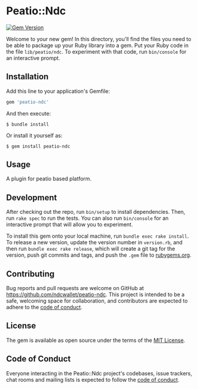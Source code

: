 # Peatio::Ndc
[![Gem Version](https://badge.fury.io/rb/peatio-ndc.svg)](https://badge.fury.io/rb/peatio-ndc)

Welcome to your new gem! In this directory, you'll find the files you need to be able to package up your Ruby library into a gem. Put your Ruby code in the file `lib/peatio/ndc`. To experiment with that code, run `bin/console` for an interactive prompt.



## Installation

Add this line to your application's Gemfile:

```ruby
gem 'peatio-ndc'
```

And then execute:

    $ bundle install

Or install it yourself as:

    $ gem install peatio-ndc

## Usage

A plugin for peatio based platform.

## Development

After checking out the repo, run `bin/setup` to install dependencies. Then, run `rake spec` to run the tests. You can also run `bin/console` for an interactive prompt that will allow you to experiment.

To install this gem onto your local machine, run `bundle exec rake install`. To release a new version, update the version number in `version.rb`, and then run `bundle exec rake release`, which will create a git tag for the version, push git commits and tags, and push the `.gem` file to [rubygems.org](https://rubygems.org).

## Contributing

Bug reports and pull requests are welcome on GitHub at https://github.com/ndcwallet/peatio-ndc. This project is intended to be a safe, welcoming space for collaboration, and contributors are expected to adhere to the [code of conduct](https://github.com/ndcwallet/peatio-ndc/blob/master/CODE_OF_CONDUCT.md).


## License

The gem is available as open source under the terms of the [MIT License](https://opensource.org/licenses/MIT).

## Code of Conduct

Everyone interacting in the Peatio::Ndc project's codebases, issue trackers, chat rooms and mailing lists is expected to follow the [code of conduct](https://github.com/ndcwallet/peatio-ndc/blob/master/CODE_OF_CONDUCT.md).
